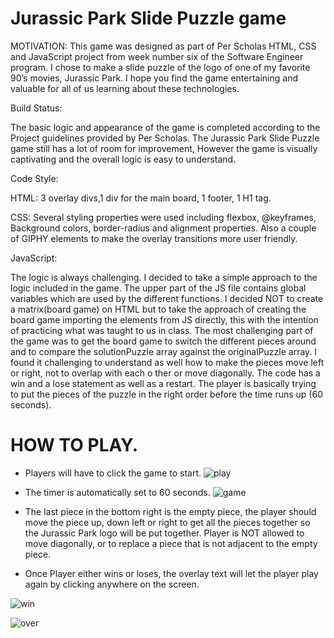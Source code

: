 # Jurassic Park Slide Puzzle game

MOTIVATION:
This game was designed as part of Per Scholas HTML, CSS and JavaScript project from week number six of the Software Engineer program. I chose to make a slide puzzle of the logo of one of my favorite 90’s movies, Jurassic Park. I hope you find the game entertaining and valuable for all of us learning about these technologies.


Build Status:

The basic logic and appearance of the game is completed according to the Project 
guidelines provided by Per Scholas. The Jurassic Park Slide Puzzle game still has 
a lot of room for improvement, However the game is visually captivating and the 
overall logic is easy to understand.

Code Style:

HTML: 
3 overlay divs,1 div for the main board, 1 footer, 1 H1 tag.

CSS: 
Several styling properties were used including flexbox, @keyframes, Background colors, 
border-radius and alignment properties. Also a couple of GIPHY elements to make the overlay 
transitions more user friendly. 

JavaScript:

The logic is always challenging. I decided to take a simple approach to the logic included in 
the game. The upper part of the JS file contains global variables which are used by the different 
functions. 
I decided NOT to create a matrix(board game) on HTML but to take the approach of creating the board 
game importing the elements from JS directly, this with the intention of practicing what was taught 
to us in class. The most challenging part of the game was to get the board game to switch the different
pieces around and to compare the solutionPuzzle array against the originalPuzzle array. I found it
challenging to understand as well how to make the pieces move left or right, not to overlap with each o
ther or move diagonally.
The code has a win and a lose statement as well as a restart. The player is basically trying to put the 
pieces of the puzzle in the right order before the time runs up (60 seconds).


# HOW TO PLAY.

* Players will have to click the game to start.
  ![play](https://github.com/willmen37/PROJECT1/assets/66979518/367d97bc-a8cc-4008-9c5d-475b02ed144c)

* The timer is automatically set to 60 seconds.
  ![game](https://github.com/willmen37/PROJECT1/assets/66979518/521d9f8c-91ba-4505-949f-f0ba41166bf6)

* The last piece in the bottom right is the empty piece, the player should move the piece up, 
  down left or right to get all the pieces together so the Jurassic Park logo will be put together.
  Player is NOT allowed to move diagonally, or to replace a piece that is not adjacent to the empty 
  piece.
* Once Player either wins or loses, the overlay text will let the player play again by clicking
  anywhere on the screen.
  
![win](https://github.com/willmen37/PROJECT1/assets/66979518/bc14eecb-1822-479e-9c89-56fe4a70c54a)

![over](https://github.com/willmen37/PROJECT1/assets/66979518/b9e07ee8-3edd-480a-8100-8b21d539d74c)







